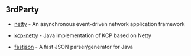## 3rdParty

- [netty](https://netty.io/) - An asynchronous event-driven network application framework

- [kcp-netty](https://github.com/szhnet/kcp-netty) - Java implementation of KCP based on Netty

- [fastjson](https://github.com/alibaba/fastjson) - A fast JSON parser/generator for Java